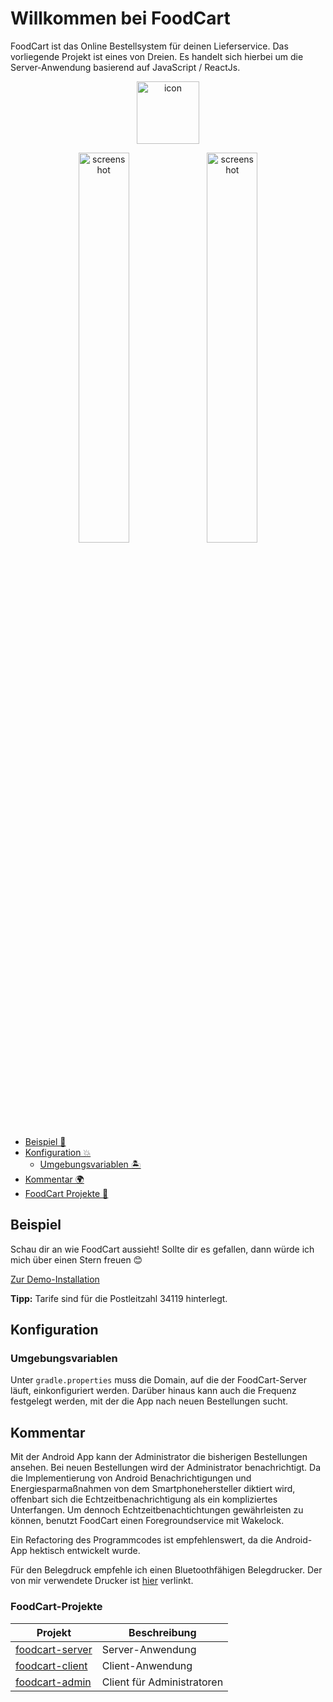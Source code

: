 # Willkommen bei FoodCart

FoodCart ist das Online Bestellsystem für deinen Lieferservice. Das vorliegende Projekt ist eines von Dreien. Es handelt sich hierbei um die Server-Anwendung basierend auf JavaScript / ReactJs. 

<p align="center">
<img src="https://github.com/habibhaidari1/food-cart-js/raw/master/public/icon.png" alt="icon" width="100"/>
</p>
<p align="center">
<img src="https://i.imgur.com/xFzhE9d.png" alt="screenshot" width="40%"/>
<img src="https://i.imgur.com/OWD7tlU.jpg" alt="screenshot" width="40%"/>
</p>

 - [Beispiel 🧪](#Beispiel)
 - [Konfiguration 💥](#Konfiguration)
	 - [Umgebungsvariablen 🏝](#Umgebungsvariablen)
 - [Kommentar 🌍](#Kommentar)
 - [FoodCart Projekte 🍲](#FoodCart-Projekte)


## Beispiel

Schau dir an wie FoodCart aussieht! Sollte dir es gefallen, dann würde ich mich über einen Stern freuen 😊

[Zur Demo-Installation](https://foodcart.habibhaidari1.de/)

**Tipp:** Tarife sind für die Postleitzahl 34119 hinterlegt. 


## Konfiguration

### Umgebungsvariablen

Unter `gradle.properties` muss die Domain, auf die der FoodCart-Server läuft, einkonfiguriert werden. Darüber hinaus kann auch die Frequenz festgelegt werden, mit der die App nach neuen Bestellungen sucht.

## Kommentar

Mit der Android App kann der Administrator die bisherigen Bestellungen ansehen. Bei neuen Bestellungen wird der Administrator benachrichtigt.
Da die Implementierung von Android Benachrichtigungen und Energiesparmaßnahmen von dem Smartphonehersteller diktiert wird, offenbart sich die Echtzeitbenachrichtigung als ein kompliziertes Unterfangen.
Um dennoch Echtzeitbenachtichtungen gewährleisten zu können, benutzt FoodCart einen Foregroundservice mit Wakelock.

Ein Refactoring des Programmcodes ist empfehlenswert, da die Android-App hektisch entwickelt wurde.

Für den Belegdruck empfehle ich einen Bluetoothfähigen Belegdrucker. Der von mir verwendete Drucker ist [hier](https://www.amazon.de/KKmoon-Thermodrucker-Quittungsdrucker-Kassendrucker-Belegdrucker/dp/B01MR79BFI/ref=sr_1_13?__mk_de_DE=%C3%85M%C3%85%C5%BD%C3%95%C3%91&dchild=1&keywords=bluetooth+receipt+printer&qid=1598003915&sr=8-13) verlinkt. 

### FoodCart-Projekte

| Projekt | Beschreibung |
|--|--|
| [foodcart-server](https://github.com/habibhaidari1/foodcart-server) | Server-Anwendung |
| [foodcart-client](https://github.com/habibhaidari1/foodcart-client) | Client-Anwendung |
| [foodcart-admin](https://github.com/habibhaidari1/foodcart-admin) | Client für Administratoren |
